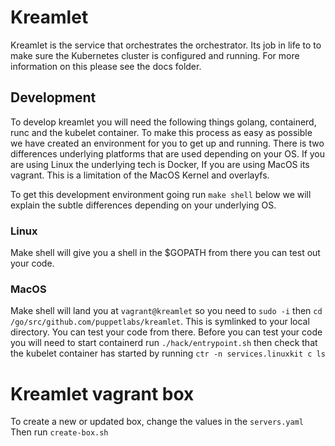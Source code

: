 # Kreamlet

Kreamlet is the service that orchestrates the orchestrator. Its job in life to to make sure the Kubernetes cluster is configured and running. For more information on this please see the docs folder.

## Development 

To develop kreamlet you will need the following things golang, containerd, runc and the kubelet container. To make this process as easy as possible we have created an environment for you to get up and running. There is two differences underlying platforms that are used depending on your OS. If you are using Linux the underlying tech is Docker, If you are using MacOS its vagrant. This is a limitation of the MacOS Kernel and overlayfs.

To get this development environment going run `make shell` below we will explain the subtle differences depending on your underlying OS.

### Linux
Make shell will give you a shell in the $GOPATH from there you can test out your code.

### MacOS
Make shell will land you at `vagrant@kreamlet` so you need to `sudo -i` then `cd /go/src/github.com/puppetlabs/kreamlet`. This is symlinked to your local directory. You can test your code from there. Before you can test your code you will need to start containerd run `./hack/entrypoint.sh` then check that the kubelet container has started by running `ctr -n services.linuxkit c ls`



 
# Kreamlet vagrant box
To create a new or updated box, change the values in the `servers.yaml` Then run `create-box.sh`
